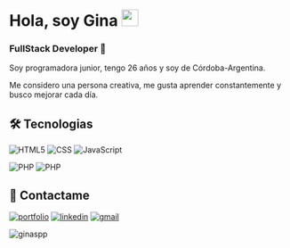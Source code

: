 # Hola, soy Gina  <img src="https://raw.githubusercontent.com/iampavangandhi/iampavangandhi/master/gifs/Hi.gif" width="30px">
### FullStack Developer 🚀
Soy programadora junior, tengo 26 años y soy de Córdoba-Argentina.

Me considero una persona creativa, me gusta aprender constantemente y busco mejorar cada día.


## 🛠 Tecnologias

![HTML5](https://img.shields.io/badge/-HTML5-333333?style=for-the-badge&logo=HTML5)
![CSS](https://img.shields.io/badge/-CSS-333333?style=for-the-badge&logo=CSS3&logoColor=1572B6)
![JavaScript](https://img.shields.io/badge/-JavaScript-333333?style=for-the-badge&logo=javascript)

![PHP](https://img.shields.io/badge/-PHP-333333?style=for-the-badge&logo=PHP)
![PHP](https://img.shields.io/badge/-MySQL-333333?style=for-the-badge&logo=MySQL)




## 🔗 Contactame
[![portfolio](https://img.shields.io/badge/my_portfolio-000?style=for-the-badge&logo=ko-fi&logoColor=white)](https://ginaspp.github.io/portafolio/)
[![linkedin](https://img.shields.io/badge/linkedin-0A66C2?style=for-the-badge&logo=linkedin&logoColor=white)](https://www.linkedin.com/in/gina-pereyra-pellin-723700248/)
[![gmail](https://img.shields.io/badge/Gmail-ginapereyrapellin@gmail.com-blue?style=for-the-badge&logo=gmail&logoColor=white)](ginapereyrapellin@gmail.com)



<p align="left"> <img src="https://komarev.com/ghpvc/?username=Ginaspp&label=Profile%20views&color=0e75b6&style=flat" alt="ginaspp" /> </p>

